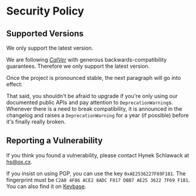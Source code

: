 # Security Policy

## Supported Versions

We only support the latest version.

We are following [*CalVer*](https://calver.org) with generous backwards-compatibility guarantees.
Therefore we only support the latest version.

Once the project is pronounced stable, the next paragraph will go into effect:

That said, you shouldn't be afraid to upgrade if you're only using our documented public APIs and pay attention to `DeprecationWarning`s.
Whenever there is a need to break compatibility, it is announced in the changelog and raises a `DeprecationWarning` for a year (if possible) before it's finally really broken.


## Reporting a Vulnerability

If you think you found a vulnerability, please contact Hynek Schlawack at <hs@ox.cx>.

If you insist on using PGP, you can use the key `0xAE2536227F69F181`.
The fingerprint must be `C2A0 4F86 ACE2 8ADC F817 DBB7 AE25 3622 7F69 F181`.
You can also find it on [Keybase](https://keybase.io/hynek).
